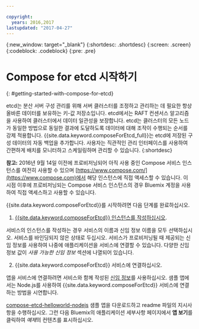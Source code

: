 ```yaml
---

copyright:
  years: 2016,2017
lastupdated: "2017-04-27"
---
```


{:new_window: target="_blank"}
{:shortdesc: .shortdesc}
{:screen: .screen}
{:codeblock: .codeblock}
{:pre: .pre}

# Compose for etcd 시작하기
{: #getting-started-with-compose-for-etcd}

etcd는 분산 서버 구성 관리를 위해 서버 클러스터를 조정하고 관리하는 데 필요한 항상 올바른 데이터를 보유하는 키-값 저장소입니다. etcd에서는 RAFT 컨센서스 알고리즘을 사용하여 클러스터에서 데이터 일관성을 보장합니다. etcd는 클러스터의 모든 노드가 동일한 방법으로 동일한 결과에 도달하도록 데이터에 대해 조작이 수행되는 순서를 강제 적용합니다. {{site.data.keyword.composeForEtcd_full}}는 etcd에 저장된 구성 데이터의 자동 백업을 추가합니다. 사용자는 직관적인 관리 인터페이스를 사용하여 간편하게 배치를 모니터하고 스케일링하며 관리할 수 있습니다.
{:shortdesc}

**참고:** 2016년 9월 14일 이전에 프로비저닝되어 아직 사용 중인 Compose 서비스 인스턴스를 여전히 사용할 수 있으며 [https://www.compose.com/](https://www.compose.com)에서 해당 인스턴스에 직접 액세스할 수 있습니다. 이 시점 이후에 프로비저닝되는 Compose 서비스 인스턴스의 경우 Bluemix 계정을 사용하여 직접 액세스하고 사용할 수 있습니다. 

{{site.data.keyword.composeForEtcd}}를 시작하려면 다음 단계를 완료하십시오. 

1. [{{site.data.keyword.composeForEtcd}} 인스턴스를 작성하십시오](https://console.ng.bluemix.net/catalog/services/compose-for-etcd/). 

  서비스의 인스턴스를 작성하는 경우 서비스의 이름과 신임 정보 이름을 모두 선택하십시오. 서비스를 바인딩되지 않은 상태로 두십시오. 서비스가 프로비저닝될 때 제공되는 신임 정보를 사용하여 나중에 애플리케이션을 서비스에 연결할 수 있습니다. 다양한 신임 정보 값이 *사용 가능한 신임 정보* 섹션에 나열되어 있습니다. 

2. {{site.data.keyword.composeForEtcd}} 서비스에 연결하십시오. 

앱을 서비스에 연결하려면 서비스와 함께 작성된 [신임 정보](./credentials.html)를 사용하십시오. 샘플 앱에서는 Node.js를 사용하여 {{site.data.keyword.composeForEtcd}} 서비스에 연결하는 방법을 시연합니다. 

[compose-etcd-helloworld-nodejs](https://github.com/IBM-Bluemix/compose-etcd-helloworld-nodejs) 샘플 앱을 다운로드하고 readme 파일의 지시사항을 수행하십시오. 그런 다음 Bluemix의 애플리케이션 세부사항 페이지에서 **앱 보기**를 클릭하여 *예제*의 컨텐츠를 표시하십시오. 
